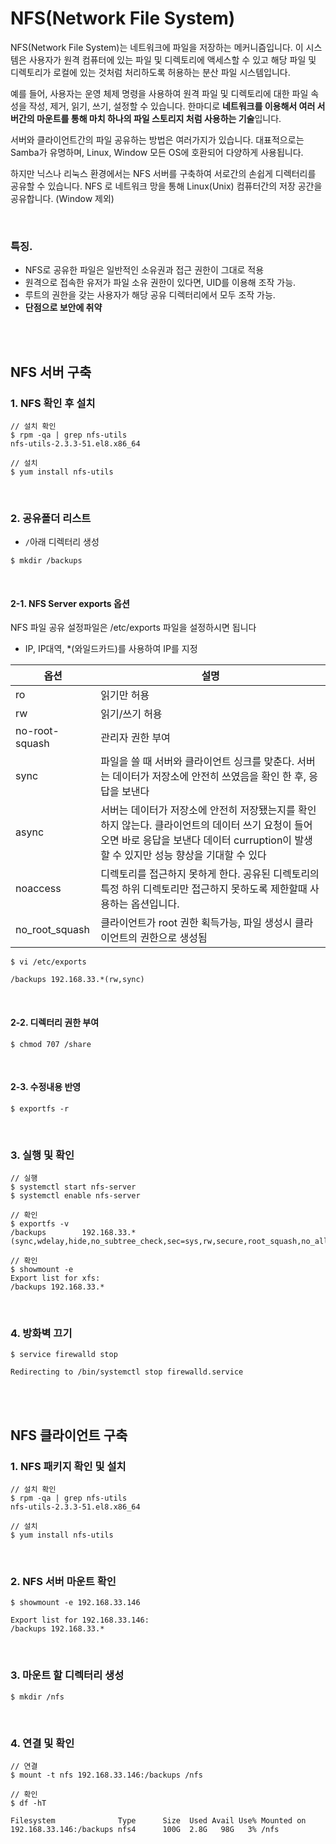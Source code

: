 # NFS(Network File System)
NFS(Network File System)는 네트워크에 파일을 저장하는 메커니즘입니다. 이 시스템은 사용자가 원격 컴퓨터에 있는 파일 및 디렉토리에 액세스할 수 있고 
해당 파일 및 디렉토리가 로컬에 있는 것처럼 처리하도록 허용하는 분산 파일 시스템입니다.

예를 들어, 사용자는 운영 체제 명령을 사용하여 원격 파일 및 디렉토리에 대한 파일 속성을 작성, 제거, 읽기, 쓰기, 설정할 수 있습니다.
한마디로 **네트워크를 이용해서 여러 서버간의 마운트를 통해 마치 하나의 파일 스토리지 처럼 사용하는 기술**입니다. 

서버와 클라이언트간의 파일 공유하는 방법은 여러가지가 있습니다. 대표적으로는 Samba가 유명하며, Linux, Window 모든 OS에 호환되어 다양하게 사용됩니다.

하지만 닉스나 리눅스 환경에서는 NFS 서버를 구축하여 서로간의 손쉽게 디렉터리를 공유할 수 있습니다. NFS 로 네트워크 망을 통해 Linux(Unix) 컴퓨터간의 저장 공간을 공유합니다. (Window 제외)

<br>

### 특징.
- NFS로 공유한 파일은 일반적인 소유권과 접근 권한이 그대로 적용
- 원격으로 접속한 유저가 파일 소유 권한이 있다면, UID를 이용해 조작 가능.
- 루트의 권한을 갖는 사용자가 해당 공유 디렉터리에서 모두 조작 가능.
- **단점으로 보안에 취약**

<br>
<br>

## NFS 서버 구축

### 1. NFS 확인 후 설치

```
// 설치 확인
$ rpm -qa | grep nfs-utils
nfs-utils-2.3.3-51.el8.x86_64

// 설치
$ yum install nfs-utils
```

<br>

### 2. 공유폴더 리스트


- `/`아래 디렉터리 생성

```
$ mkdir /backups
```

<br>

#### 2-1. NFS Server exports 옵션
NFS 파일 공유 설정파일은 /etc/exports 파일을 설정하시면 됩니다
- IP, IP대역, *(와일드카드)를 사용하여 IP를 지정

| 옵션  | 설명  |
|-----|-----|
| ro    | 읽기만 허용    |
| rw    | 읽기/쓰기 허용    |
| no-root-squash    | 관리자 권한 부여    |
| sync    | 파일을 쓸 때 서버와 클라이언트 싱크를 맞춘다. 서버는 데이터가 저장소에 안전히 쓰였음을 확인 한 후, 응답을 보낸다    |
| async    | 서버는 데이터가 저장소에 안전히 저장됐는지를 확인 하지 않는다. 클라이언트의 데이터 쓰기 요청이 들어오면 바로 응답을 보낸다 데이터 curruption이 발생할 수 있지만 성능 향상을 기대할 수 있다    |
| noaccess    | 디렉토리를 접근하지 못하게 한다. 공유된 디렉토리의 특정 하위 디렉토리만 접근하지 못하도록 제한할때 사용하는 옵션입니다.    |
| no_root_squash    | 클라이언트가 root 권한 획득가능, 파일 생성시 클라이언트의 권한으로 생성됨    |

```
$ vi /etc/exports

/backups 192.168.33.*(rw,sync)
```

<br>

#### 2-2. 디렉터리 권한 부여
```
$ chmod 707 /share
```

<br>

#### 2-3. 수정내용 반영
```
$ exportfs -r
```

<br>

### 3. 실행 및 확인
```
// 실행
$ systemctl start nfs-server
$ systemctl enable nfs-server

// 확인
$ exportfs -v
/backups        192.168.33.*(sync,wdelay,hide,no_subtree_check,sec=sys,rw,secure,root_squash,no_all_squash)

// 확인
$ showmount -e
Export list for xfs:
/backups 192.168.33.*
```

<br>

### 4. 방화벽 끄기
```
$ service firewalld stop

Redirecting to /bin/systemctl stop firewalld.service
```

<br>
<br>

## NFS 클라이언트 구축

### 1. NFS 패키지 확인 및 설치
```
// 설치 확인
$ rpm -qa | grep nfs-utils
nfs-utils-2.3.3-51.el8.x86_64

// 설치
$ yum install nfs-utils
```

<br>

### 2. NFS 서버 마운트 확인
```
$ showmount -e 192.168.33.146

Export list for 192.168.33.146:
/backups 192.168.33.*
```

<br>

### 3. 마운트 할 디렉터리 생성
```
$ mkdir /nfs
```

<br>

### 4. 연결 및 확인
```
// 연결
$ mount -t nfs 192.168.33.146:/backups /nfs

// 확인
$ df -hT

Filesystem              Type      Size  Used Avail Use% Mounted on
192.168.33.146:/backups nfs4      100G  2.8G   98G   3% /nfs
```
